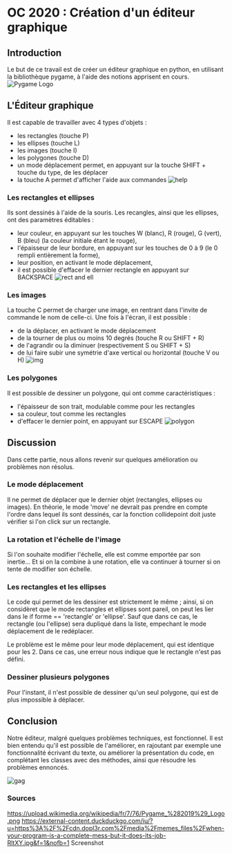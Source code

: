 # OC 2020 : Création d'un éditeur graphique

## Introduction
Le but de ce travail est de créer un éditeur graphique en python, en utilisant la bibliothèque pygame, à l'aide des notions apprisent en cours.
![Pygame Logo](images/Pygame_(2019)_Logo.png)

## L'Éditeur graphique
Il est capable de travailler avec 4 types d'objets :
- les rectangles (touche P)
- les ellipses (touche L)
- les images (touche I)
- les polygones (touche D)
- un mode déplacement permet, en appuyant sur la touche SHIFT + touche du type, de les déplacer
- la touche A permet d'afficher l'aide aux commandes
![help](images/help.png)
### Les rectangles et ellipses
Ils sont dessinés à l'aide de la souris.
Les recangles, ainsi que les ellipses, ont des paramètres éditables :
- leur couleur, en appuyant sur les touches W (blanc), R (rouge), G (vert), B (bleu) (la couleur initiale étant le rouge),
- l'épaisseur de leur bordure, en appuyant sur les touches de 0 à 9 (le 0 rempli entièrement la forme),
- leur position, en activant le mode déplacement,
- il est possible d'effacer le dernier rectangle en appuyant sur BACKSPACE
![rect and ell](images/Capture.PNG)

### Les images
La touche C permet de charger une image, en rentrant dans l'invite de commande le nom de celle-ci.
Une fois à l'écran, il est possible :
- de la déplacer, en activant le mode déplacement
- de la tourner de plus ou moins 10 degrés (touche R ou SHIFT + R)
- de l'agrandir ou la diminuer (respectivement S ou SHIFT + S)
- de lui faire subir une symétrie d'axe vertical ou horizontal (touche V ou H)
![img](images/Capture2.PNG)

### Les polygones
Il est possible de dessiner un polygone, qui ont comme caractéristiques :
- l'épaisseur de son trait, modulable comme pour les rectangles
- sa couleur, tout comme les rectangles
- d'effacer le dernier point, en appuyant sur ESCAPE
![polygon](images/Capture3.PNG)

## Discussion
Dans cette partie, nous allons revenir sur quelques amélioration ou problèmes non résolus.
### Le mode déplacement
Il ne permet de déplacer que le dernier objet (rectangles, ellipses ou images). En théorie, le mode 'move' ne devrait pas prendre en compte
l'ordre dans lequel ils sont dessinés, car la fonction collidepoint doit juste vérifier si l'on click sur un rectangle.

### La rotation et l'échelle de l'image
Si l'on souhaite modifier l'échelle, elle est comme emportée par son inertie... Et si on la combine à une rotation, elle va continuer à tourner 
si on tente de modifier son échelle.

### Les rectangles et les ellipses
Le code qui permet de les dessiner est strictement le même ; ainsi, si on considèret que le mode rectangles et ellipses sont pareil, 
on peut les lier dans le if forme == 'rectangle' or 'ellipse'. Sauf que dans ce cas, le rectangle (ou l'ellipse) sera dupliqué dans la liste,
empechant le mode déplacement de le redéplacer.

Le problème est le même pour leur mode déplacement, qui est identique pour les 2. Dans ce cas, une erreur nous indique que le rectangle n'est pas défini.

### Dessiner plusieurs polygones
Pour l'instant, il n'est possible de dessiner qu'un seul polygone, qui est de plus impossible à déplacer.

## Conclusion
Notre éditeur, malgré quelques problèmes techniques, est fonctionnel. Il est bien entendu qu'il est possible de l'améliorer, en rajoutant par exemple 
une fonctionnalité écrivant du texte, ou améliorer la présentation du code, en complétant les classes avec des méthodes, ainsi que résoudre les problèmes
ennoncés.

![gag](images/téléchargement.jpg)

### Sources
https://upload.wikimedia.org/wikipedia/fr/7/76/Pygame_%282019%29_Logo.png
https://external-content.duckduckgo.com/iu/?u=https%3A%2F%2Fcdn.dopl3r.com%2Fmedia%2Fmemes_files%2Fwhen-your-program-is-a-complete-mess-but-it-does-its-job-RltXY.jpg&f=1&nofb=1
Screenshot

